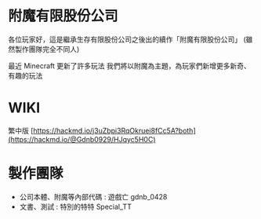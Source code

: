 # 附魔有限股份公司
各位玩家好，這是繼承生存有限股份公司之後出的續作「附魔有限股份公司」
(雖然製作團隊完全不同人)

最近 Minecraft 更新了許多玩法
我們將以附魔為主題，為玩家們新增更多新奇、有趣的玩法

# WIKI
繁中版 [https://hackmd.io/j3uZbpi3RqOkruei8fCc5A?both](https://hackmd.io/@Gdnb0929/HJqyc5H0C)

# 製作團隊
- 公司本體、附魔等內部代碼 : 遊戲亡 gdnb_0428
- 文書、測試 : 特別的特特 Special_TT
